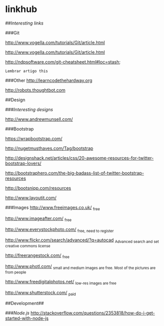 linkhub
=======

##*Interesting links*

###Git

http://www.vogella.com/tutorials/Git/article.html

http://www.vogella.com/tutorials/Git/article.html

http://ndpsoftware.com/git-cheatsheet.html#loc=stash;

    Lembrar artigo this

###Other
http://learncodethehardway.org

http://robots.thoughtbot.com


##Design

###*Interesting designs*

http://www.andrewmunsell.com/

###Bootstrap

https://wrapbootstrap.com/

http://nugetmusthaves.com/Tag/bootstrap

http://designshack.net/articles/css/20-awesome-resources-for-twitter-bootstrap-lovers/

http://bootstraphero.com/the-big-badass-list-of-twitter-bootstrap-resources

http://bootsnipp.com/resources

http://www.layoutit.com/

###Images
http://www.freeimages.co.uk/ <sub>free</sub>

http://www.imageafter.com/ <sub>free</sub>

http://www.everystockphoto.com/ <sub>free, need to register</sub>

http://www.flickr.com/search/advanced/?q=autocad <sub>Advanced search and set creative commons license</sub>

http://freerangestock.com/ <sub>free</sub>

http://www.photl.com/ <sub>small and medium images are free. Most of the pictures are from people</sub>

http://www.freedigitalphotos.net/ <sub>low-res images are free</sub>

http://www.shutterstock.com/ <sub>paid</sub>


##Development##

###*Node.js*
http://stackoverflow.com/questions/2353818/how-do-i-get-started-with-node-js
